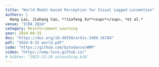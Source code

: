 ```yaml
---
title: "World Model-based Perception for Visual Legged Locomotion"
authors: |
  Hang Lai, Jiahang Cao, **Jiafeng Xu**<sup>*</sup>, *et al.*
venue: "ICRA 2024"
category: Reinforcement Learning
year: 2024-09-25
doi: "https://doi.org/10.48550/arXiv.2409.16784"
pdf: "2024-9-25 world.pdf"
code: "https://github.com/bytedance/WMP"
video: "https://wmp-loco.github.io/"
# bibtex: "2023-12-20 unleashing.bib"
---
```

